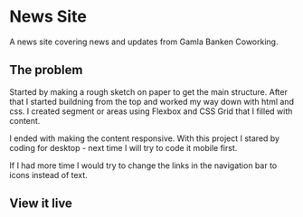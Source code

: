 # News Site

A news site covering news and updates from Gamla Banken Coworking.

## The problem

Started by making a rough sketch on paper to get the main structure. After that I started buildning from the top and worked my way down with html and css. I created segment or areas using Flexbox and CSS Grid that I filled with content.

I ended with making the content responsive. With this project I stared by coding for desktop - next time I will try to code it mobile first.

If I had more time I would try to change the links in the navigation bar to icons instead of text.

## View it live
